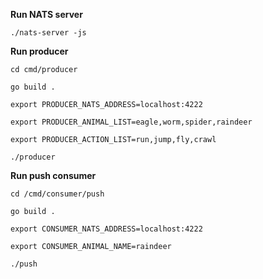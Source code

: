 **Run NATS server**

`./nats-server -js`

**Run producer**

`cd cmd/producer`

`go build .`

`export PRODUCER_NATS_ADDRESS=localhost:4222`

`export PRODUCER_ANIMAL_LIST=eagle,worm,spider,raindeer`

`export PRODUCER_ACTION_LIST=run,jump,fly,crawl`

`./producer`

**Run push consumer**

`cd /cmd/consumer/push`

`go build .`

`export CONSUMER_NATS_ADDRESS=localhost:4222`

`export CONSUMER_ANIMAL_NAME=raindeer`

`./push`
